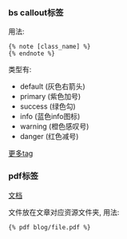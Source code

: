 ### bs callout标签

用法:
```
{% note [class_name] %}
{% endnote %}
```

类型有:
- default (灰色右箭头)
- primary (紫色加号)
- success (绿色勾)
- info (蓝色info图标)
- warning (橙色感叹号)
- danger (红色减号)

[更多tag](https://hexo.io/docs/tag-plugins.html)

### pdf标签

[文档](https://github.com/theme-next/theme-next-pdf)

文件放在文章对应资源文件夹, 用法:
```
{% pdf blog/file.pdf %}
```